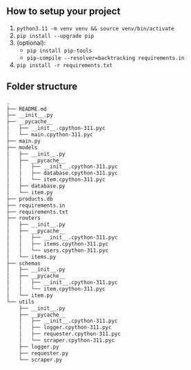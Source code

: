 ## How to setup your project

1. `python3.11 -m venv venv && source venv/bin/activate`
2. `pip install --upgrade pip`
3. (optional):
   - `pip install pip-tools`
   - `pip-compile --resolver=backtracking requirements.in`
4. `pip install -r requirements.txt`

## Folder structure
```md
.
├── README.md
├── __init__.py
├── __pycache__
│   ├── __init__.cpython-311.pyc
│   └── main.cpython-311.pyc
├── main.py
├── models
│   ├── __init__.py
│   ├── __pycache__
│   │   ├── __init__.cpython-311.pyc
│   │   ├── database.cpython-311.pyc
│   │   └── item.cpython-311.pyc
│   ├── database.py
│   └── item.py
├── products.db
├── requirements.in
├── requirements.txt
├── routers
│   ├── __init__.py
│   ├── __pycache__
│   │   ├── __init__.cpython-311.pyc
│   │   ├── items.cpython-311.pyc
│   │   └── users.cpython-311.pyc
│   └── items.py
├── schemas
│   ├── __init__.py
│   ├── __pycache__
│   │   ├── __init__.cpython-311.pyc
│   │   └── item.cpython-311.pyc
│   └── item.py
└── utils
    ├── __init__.py
    ├── __pycache__
    │   ├── __init__.cpython-311.pyc
    │   ├── logger.cpython-311.pyc
    │   ├── requester.cpython-311.pyc
    │   └── scraper.cpython-311.pyc
    ├── logger.py
    ├── requester.py
    └── scraper.py
```